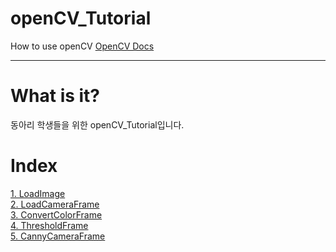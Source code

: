 # openCV_Tutorial
How to use openCV [OpenCV Docs](http://docs.opencv.org/3.0-beta/index.html)

---

# What is it?

동아리 학생들을 위한 openCV_Tutorial입니다.<br>

# Index

[1\. LoadImage](https://github.com/NoNamedSelfDriveing/openCV_Tutorial/tree/master/Tutorial/01_LoadImage) <br>
[2\. LoadCameraFrame](https://github.com/NoNamedSelfDriveing/openCV_Tutorial/tree/master/Tutorial/02_LoadCameraFrame) <br>
[3\. ConvertColorFrame](https://github.com/NoNamedSelfDriveing/openCV_Tutorial/tree/master/Tutorial/03_ConvertColorFrame) <br>
[4\. ThresholdFrame](https://github.com/NoNamedSelfDriveing/openCV_Tutorial/tree/master/Tutorial/04_ThresholdFrame)<br>
[5\. CannyCameraFrame](https://github.com/NoNamedSelfDriveing/openCV_Tutorial/tree/master/Tutorial/05_CannyCameraFrame)<br>
